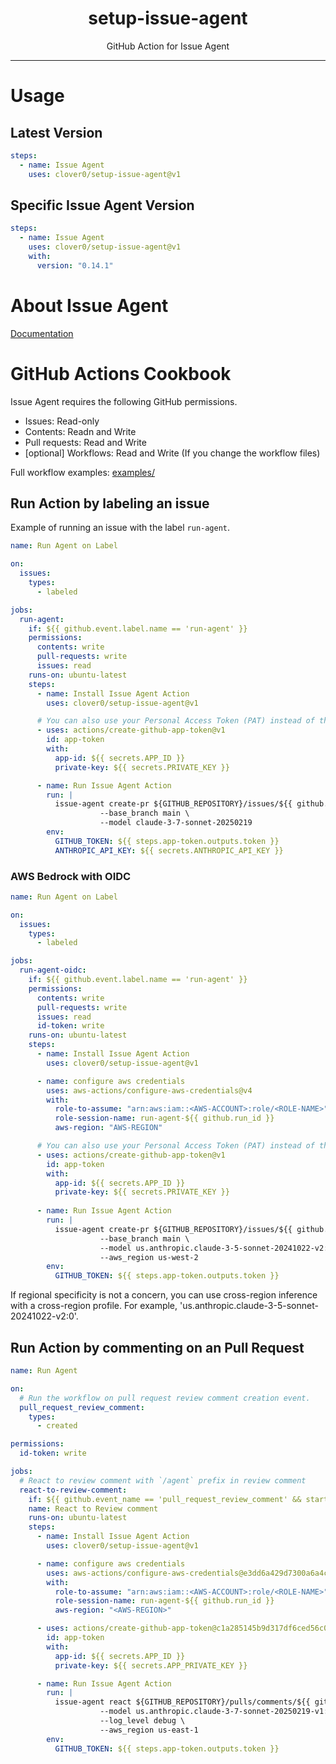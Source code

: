 <p align="center">
  <h1 align="center">setup-issue-agent</h1>
  <p align="center">GitHub Action for Issue Agent</p>
</p>

---

# Usage

## Latest Version

```yaml
steps:
  - name: Issue Agent
    uses: clover0/setup-issue-agent@v1
```


## Specific Issue Agent Version

```yaml
steps:
  - name: Issue Agent
    uses: clover0/setup-issue-agent@v1
    with:
      version: "0.14.1"
```


# About Issue Agent

[Documentation](https://clover0.github.io/issue-agent/)


# GitHub Actions Cookbook

Issue Agent requires the following GitHub permissions.
- Issues: Read-only
- Contents: Readn and Write
- Pull requests: Read and Write
- [optional] Workflows: Read and Write (If you change the workflow files)

Full workflow examples: [examples/](examples)


## Run Action by labeling an issue


Example of running an issue with the label `run-agent`.

```yml
name: Run Agent on Label

on:
  issues:
    types:
      - labeled

jobs:
  run-agent:
    if: ${{ github.event.label.name == 'run-agent' }}
    permissions:
      contents: write
      pull-requests: write
      issues: read
    runs-on: ubuntu-latest
    steps:
      - name: Install Issue Agent Action
        uses: clover0/setup-issue-agent@v1

      # You can also use your Personal Access Token (PAT) instead of the token issued by the GitHub App
      - uses: actions/create-github-app-token@v1
        id: app-token
        with:
          app-id: ${{ secrets.APP_ID }}
          private-key: ${{ secrets.PRIVATE_KEY }}

      - name: Run Issue Agent Action
        run: |
          issue-agent create-pr ${GITHUB_REPOSITORY}/issues/${{ github.event.issue.number }} \
                    --base_branch main \
                    --model claude-3-7-sonnet-20250219
        env:
          GITHUB_TOKEN: ${{ steps.app-token.outputs.token }}
          ANTHROPIC_API_KEY: ${{ secrets.ANTHROPIC_API_KEY }}
```


### AWS Bedrock with OIDC


```yml
name: Run Agent on Label

on:
  issues:
    types:
      - labeled

jobs:
  run-agent-oidc:
    if: ${{ github.event.label.name == 'run-agent' }}
    permissions:
      contents: write
      pull-requests: write
      issues: read
      id-token: write
    runs-on: ubuntu-latest
    steps:
      - name: Install Issue Agent Action
        uses: clover0/setup-issue-agent@v1

      - name: configure aws credentials
        uses: aws-actions/configure-aws-credentials@v4
        with:
          role-to-assume: "arn:aws:iam::<AWS-ACCOUNT>:role/<ROLE-NAME>"
          role-session-name: run-agent-${{ github.run_id }}
          aws-region: "AWS-REGION"

      # You can also use your Personal Access Token (PAT) instead of the token issued by the GitHub App
      - uses: actions/create-github-app-token@v1
        id: app-token
        with:
          app-id: ${{ secrets.APP_ID }}
          private-key: ${{ secrets.PRIVATE_KEY }}
       
      - name: Run Issue Agent Action
        run: |
          issue-agent create-pr ${GITHUB_REPOSITORY}/issues/${{ github.event.issue.number }} \
                    --base_branch main \
                    --model us.anthropic.claude-3-5-sonnet-20241022-v2:0 \
                    --aws_region us-west-2
        env:
          GITHUB_TOKEN: ${{ steps.app-token.outputs.token }}
```


If regional specificity is not a concern, you can use cross-region inference with a cross-region profile.
For example, 'us.anthropic.claude-3-5-sonnet-20241022-v2:0'.


## Run Action by commenting on an Pull Request

```yml
name: Run Agent

on:
  # Run the workflow on pull request review comment creation event.
  pull_request_review_comment:
    types:
      - created

permissions:
  id-token: write

jobs:
  # React to review comment with `/agent` prefix in review comment
  react-to-review-comment:
    if: ${{ github.event_name == 'pull_request_review_comment' && startsWith(github.event.comment.body, '/agent')}}
    name: React to Review comment
    runs-on: ubuntu-latest
    steps:
      - name: Install Issue Agent Action
        uses: clover0/setup-issue-agent@v1

      - name: configure aws credentials
        uses: aws-actions/configure-aws-credentials@e3dd6a429d7300a6a4c196c26e071d42e0343502 # 4.0.2
        with:
          role-to-assume: "arn:aws:iam::<AWS-ACCOUNT>:role/<ROLE-NAME>"
          role-session-name: run-agent-${{ github.run_id }}
          aws-region: "<AWS-REGION>"

      - uses: actions/create-github-app-token@c1a285145b9d317df6ced56c09f525b5c2b6f755 # v1.11.1
        id: app-token
        with:
          app-id: ${{ secrets.APP_ID }}
          private-key: ${{ secrets.APP_PRIVATE_KEY }}

      - name: Run Issue Agent Action
        run: |
          issue-agent react ${GITHUB_REPOSITORY}/pulls/comments/${{ github.event.comment.id }} \
                    --model us.anthropic.claude-3-7-sonnet-20250219-v1:0 \
                    --log_level debug \
                    --aws_region us-east-1
        env:
          GITHUB_TOKEN: ${{ steps.app-token.outputs.token }}
```
